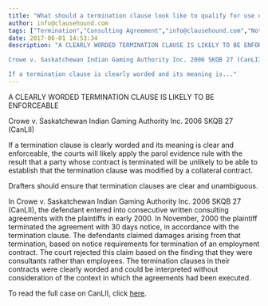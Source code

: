 ```yaml
---
title: "What should a termination clause look like to qualify for use of the parol evidence rule?"
author: info@clausehound.com
tags: ["Termination","Consulting Agreement","info@clausehound.com","Notice of Termination"]
date: 2017-06-01 14:53:34
description: "A CLEARLY WORDED TERMINATION CLAUSE IS LIKELY TO BE ENFORCEABLE

Crowe v. Saskatchewan Indian Gaming Authority Inc. 2006 SKQB 27 (CanLII)

If a termination clause is clearly worded and its meaning is..."
---
```


A CLEARLY WORDED TERMINATION CLAUSE IS LIKELY TO BE ENFORCEABLE

Crowe v. Saskatchewan Indian Gaming Authority Inc. 2006 SKQB 27 (CanLII)

If a termination clause is clearly worded and its meaning is clear and enforceable, the courts will likely apply the parol evidence rule with the result that a party whose contract is terminated will be unlikely to be able to establish that the termination clause was modified by a collateral contract.

Drafters should ensure that termination clauses are clear and unambiguous.

In Crowe v. Saskatchewan Indian Gaming Authority Inc. 2006 SKQB 27 (CanLII), the defendant entered into consecutive written consulting agreements with the plaintiffs in early 2000. In November, 2000 the plaintiff terminated the agreement with 30 days notice, in accordance with the termination clause. The defendants claimed damages arising from that termination, based on notice requirements for termination of an employment contract. The court rejected this claim based on the finding that they were consultants rather than employees. The termination clauses in their contracts were clearly worded and could be interpreted without consideration of the context in which the agreements had been executed.

To read the full case on CanLII, click [here](http://www.canlii.org/en/sk/skqb/doc/2006/2006skqb27/2006skqb27.html).
